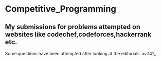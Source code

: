 # Competitive_Programming
My submissions for problems attempted on websites like codechef,codeforces,hackerrank etc. 
-----
Some questions have  been attempted after looking at the editorials. 
avi141_

